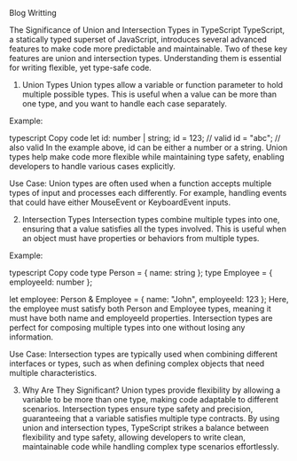 Blog Writting

The Significance of Union and Intersection Types in TypeScript
TypeScript, a statically typed superset of JavaScript, introduces several advanced features to make code more predictable and maintainable. Two of these key features are union and intersection types. Understanding them is essential for writing flexible, yet type-safe code.

1. Union Types
Union types allow a variable or function parameter to hold multiple possible types. This is useful when a value can be more than one type, and you want to handle each case separately.

Example:

typescript
Copy code
let id: number | string;
id = 123;  // valid
id = "abc"; // also valid
In the example above, id can be either a number or a string. Union types help make code more flexible while maintaining type safety, enabling developers to handle various cases explicitly.

Use Case: Union types are often used when a function accepts multiple types of input and processes each differently. For example, handling events that could have either MouseEvent or KeyboardEvent inputs.

2. Intersection Types
Intersection types combine multiple types into one, ensuring that a value satisfies all the types involved. This is useful when an object must have properties or behaviors from multiple types.

Example:

typescript
Copy code
type Person = { name: string };
type Employee = { employeeId: number };

let employee: Person & Employee = {
  name: "John",
  employeeId: 123
};
Here, the employee must satisfy both Person and Employee types, meaning it must have both name and employeeId properties. Intersection types are perfect for composing multiple types into one without losing any information.

Use Case: Intersection types are typically used when combining different interfaces or types, such as when defining complex objects that need multiple characteristics.

3. Why Are They Significant?
Union types provide flexibility by allowing a variable to be more than one type, making code adaptable to different scenarios.
Intersection types ensure type safety and precision, guaranteeing that a variable satisfies multiple type contracts.
By using union and intersection types, TypeScript strikes a balance between flexibility and type safety, allowing developers to write clean, maintainable code while handling complex type scenarios effortlessly.
